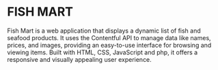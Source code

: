 # FISH MART

Fish Mart is a web application that displays a dynamic list of fish and seafood products. It uses the Contentful API to manage data like names, prices, and images, providing an easy-to-use interface for browsing and viewing items. Built with HTML, CSS, JavaScript and php, it offers a responsive and visually appealing user experience.
